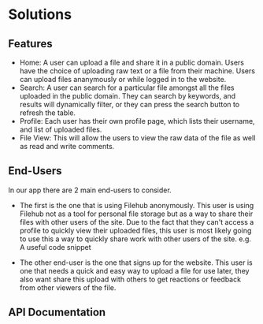 # Solutions

## Features
- Home:
  A user can upload a file and share it in a public domain.
  Users have the choice of uploading raw text or a file from their machine.
  Users can upload files ananymously or while logged in to the website.
- Search:
  A user can search for a particular file amongst all the files uploaded in the public domain.
  They can search by keywords, and results will dynamically filter, or they can press the search button to refresh the table.
- Profile: Each user has their own profile page, which lists their username, and list of uploaded files.
- File View: This will allow the users to view the raw data of the file as well as read and write comments.


## End-Users

In our app there are 2 main end-users to consider. 
- The first is the one that is using Filehub anonymously. This user is using Filehub not as a tool for personal file storage but as a way to share their files with other users of the site. Due to the fact that they can't access a profile to quickly view their uploaded files, this user is most likely going to use this a way to quickly share work with other users of the site. e.g. A useful code snippet

- The other end-user is the one that signs up for the website. This user is one that needs a quick and easy way to upload a file for use later, they also want share this upload with others to get reactions or feedback from other viewers of the file.

## API Documentation



